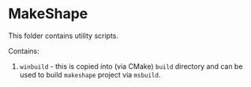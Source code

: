 # MakeShape

This folder contains utility scripts.

Contains:
1. `winbuild` - this is copied into (via CMake) `build` directory and can be used to build `makeshape` project via `msbuild`.
